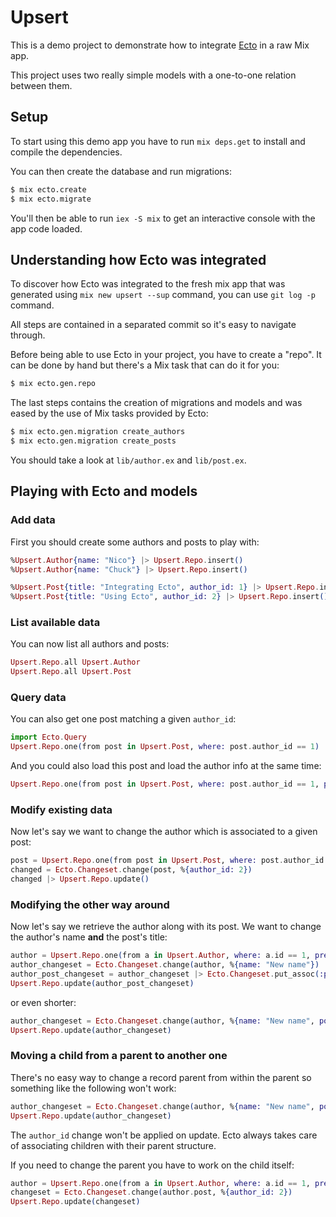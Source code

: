 # Upsert

This is a demo project to demonstrate how to integrate
[Ecto](https://github.com/elixir-ecto/ecto) in a raw Mix app.

This project uses two really simple models with a one-to-one relation
between them.

## Setup

To start using this demo app you have to run `mix deps.get` to install
and compile the dependencies.

You can then create the database and run migrations:

```sh
$ mix ecto.create
$ mix ecto.migrate
```

You'll then be able to run `iex -S mix` to get an interactive console
with the app code loaded.

## Understanding how Ecto was integrated

To discover how Ecto was integrated to the fresh mix app that was
generated using `mix new upsert --sup` command, you can use `git log
-p` command.

All steps are contained in a separated commit so it's easy to
navigate through.

Before being able to use Ecto in your project, you have to create a
"repo". It can be done by hand but there's a Mix task that can do it
for you:

```sh
$ mix ecto.gen.repo
```

The last steps contains the creation of migrations and models and was
eased by the use of Mix tasks provided by Ecto:

```sh
$ mix ecto.gen.migration create_authors
$ mix ecto.gen.migration create_posts
```

You should take a look at `lib/author.ex` and `lib/post.ex`.

## Playing with Ecto and models


### Add data

First you should create some authors and posts to play with:

```elixir
%Upsert.Author{name: "Nico"} |> Upsert.Repo.insert()
%Upsert.Author{name: "Chuck"} |> Upsert.Repo.insert()
```

```elixir
%Upsert.Post{title: "Integrating Ecto", author_id: 1} |> Upsert.Repo.insert()
%Upsert.Post{title: "Using Ecto", author_id: 2} |> Upsert.Repo.insert()
```

### List available data

You can now list all authors and posts:

```elixir
Upsert.Repo.all Upsert.Author
Upsert.Repo.all Upsert.Post
```

### Query data

You can also get one post matching a given `author_id`:

```elixir
import Ecto.Query
Upsert.Repo.one(from post in Upsert.Post, where: post.author_id == 1)
```

And you could also load this post and load the author info at the same
time:

```elixir
Upsert.Repo.one(from post in Upsert.Post, where: post.author_id == 1, preload: :author)
```

### Modify existing data

Now let's say we want to change the author which is associated to a
given post:

```elixir
post = Upsert.Repo.one(from post in Upsert.Post, where: post.author_id == 1, preload: :author)
changed = Ecto.Changeset.change(post, %{author_id: 2})
changed |> Upsert.Repo.update()
```

### Modifying the other way around

Now let's say we retrieve the author along with its post. We want to
change the author's name **and** the post's title:

```elixir
author = Upsert.Repo.one(from a in Upsert.Author, where: a.id == 1, preload: :post)
author_changeset = Ecto.Changeset.change(author, %{name: "New name"})
author_post_changeset = author_changeset |> Ecto.Changeset.put_assoc(:post, %{title: "New title"})
Upsert.Repo.update(author_post_changeset)
```

or even shorter:

```elixir
author_changeset = Ecto.Changeset.change(author, %{name: "New name", post: %{title: "New title"}})
Upsert.Repo.update(author_changeset)
```

### Moving a child from a parent to another one

There's no easy way to change a record parent from within the parent
so something like the following won't work:

```elixir
author_changeset = Ecto.Changeset.change(author, %{name: "New name", post: %{author_id: 2}})
Upsert.Repo.update(author_changeset)
```

The `author_id` change won't be applied on update. Ecto always takes
care of associating children with their parent structure.

If you need to change the parent you have to work on the child itself:

```elixir
author = Upsert.Repo.one(from a in Upsert.Author, where: a.id == 1, preload: :post)
changeset = Ecto.Changeset.change(author.post, %{author_id: 2})
Upsert.Repo.update(changeset)
```
